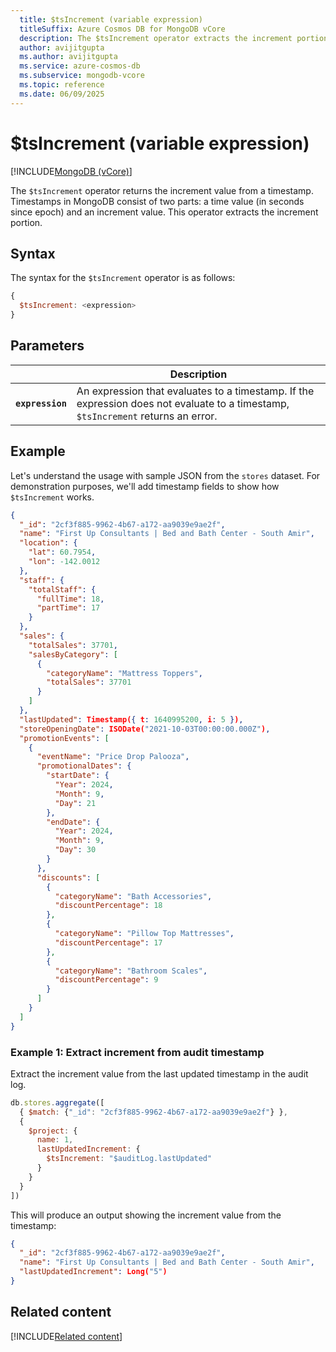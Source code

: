 ```yaml
---
  title: $tsIncrement (variable expression)
  titleSuffix: Azure Cosmos DB for MongoDB vCore
  description: The $tsIncrement operator extracts the increment portion from a timestamp value.
  author: avijitgupta
  ms.author: avijitgupta
  ms.service: azure-cosmos-db
  ms.subservice: mongodb-vcore
  ms.topic: reference
  ms.date: 06/09/2025
---
```


# $tsIncrement (variable expression)

[!INCLUDE[MongoDB (vCore)](~/reusable-content/ce-skilling/azure/includes/cosmos-db/includes/appliesto-mongodb-vcore.md)]

The `$tsIncrement` operator returns the increment value from a timestamp. Timestamps in MongoDB consist of two parts: a time value (in seconds since epoch) and an increment value. This operator extracts the increment portion.

## Syntax

The syntax for the `$tsIncrement` operator is as follows:

```javascript
{
  $tsIncrement: <expression>
}
```

## Parameters

| | Description |
| --- | --- |
| **`expression`** | An expression that evaluates to a timestamp. If the expression does not evaluate to a timestamp, `$tsIncrement` returns an error. |

## Example

Let's understand the usage with sample JSON from the `stores` dataset. For demonstration purposes, we'll add timestamp fields to show how `$tsIncrement` works.

```json
{
  "_id": "2cf3f885-9962-4b67-a172-aa9039e9ae2f",
  "name": "First Up Consultants | Bed and Bath Center - South Amir",
  "location": {
    "lat": 60.7954,
    "lon": -142.0012
  },
  "staff": {
    "totalStaff": {
      "fullTime": 18,
      "partTime": 17
    }
  },
  "sales": {
    "totalSales": 37701,
    "salesByCategory": [
      {
        "categoryName": "Mattress Toppers",
        "totalSales": 37701
      }
    ]
  },
  "lastUpdated": Timestamp({ t: 1640995200, i: 5 }),
  "storeOpeningDate": ISODate("2021-10-03T00:00:00.000Z"),
  "promotionEvents": [
    {
      "eventName": "Price Drop Palooza",
      "promotionalDates": {
        "startDate": {
          "Year": 2024,
          "Month": 9,
          "Day": 21
        },
        "endDate": {
          "Year": 2024,
          "Month": 9,
          "Day": 30
        }
      },
      "discounts": [
        {
          "categoryName": "Bath Accessories",
          "discountPercentage": 18
        },
        {
          "categoryName": "Pillow Top Mattresses",
          "discountPercentage": 17
        },
        {
          "categoryName": "Bathroom Scales",
          "discountPercentage": 9
        }
      ]
    }
  ]
}
```

### Example 1: Extract increment from audit timestamp

Extract the increment value from the last updated timestamp in the audit log.

```javascript
db.stores.aggregate([
  { $match: {"_id": "2cf3f885-9962-4b67-a172-aa9039e9ae2f"} },
  {
    $project: {
      name: 1,
      lastUpdatedIncrement: {
        $tsIncrement: "$auditLog.lastUpdated"
      }
    }
  }
])
```

This will produce an output showing the increment value from the timestamp:

```json
{
  "_id": "2cf3f885-9962-4b67-a172-aa9039e9ae2f",
  "name": "First Up Consultants | Bed and Bath Center - South Amir",
  "lastUpdatedIncrement": Long("5")
}
```

## Related content

[!INCLUDE[Related content](../includes/related-content.md)]
